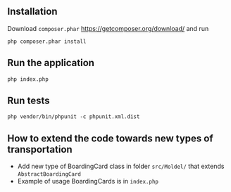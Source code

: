 ## Installation

Download `composer.phar` https://getcomposer.org/download/ and run


```
php composer.phar install
```

## Run the application

```
php index.php
```

## Run tests

```
php vendor/bin/phpunit -c phpunit.xml.dist
```

## How to extend the code towards new types of transportation

* Add new type of BoardingCard class in folder `src/Moldel/` that extends `AbstractBoardingCard`
* Example of usage BoardingCards is in `index.php`
